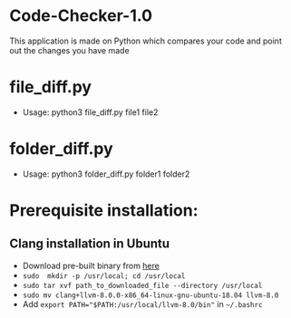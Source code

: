 # Code-Checker-1.0
This application is made on Python which compares your code and point out the changes you have made 

# file_diff.py
* Usage: python3 file_diff.py file1 file2

# folder_diff.py
* Usage: python3 folder_diff.py folder1 folder2

# Prerequisite installation:

## Clang installation in Ubuntu
* Download pre-built binary from [here](http://releases.llvm.org/download.html)
* `sudo  mkdir -p /usr/local; cd /usr/local`
* `sudo tar xvf path_to_downloaded_file --directory /usr/local`
* `sudo mv clang+llvm-8.0.0-x86_64-linux-gnu-ubuntu-18.04 llvm-8.0`
* Add `export PATH="$PATH:/usr/local/llvm-8.0/bin"` in `~/.bashrc`


